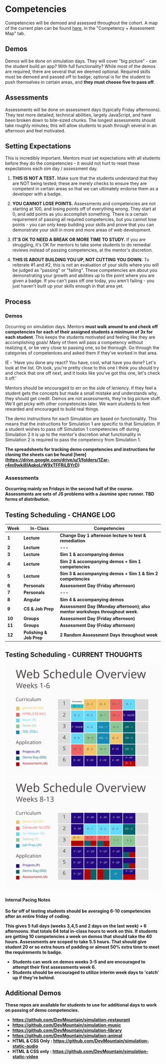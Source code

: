 <h1>Competencies</h1>

Competencies will be demoed and assessed throughout the cohort. A map of the current plan can be found [here](https://docs.google.com/spreadsheets/d/1SrbTzQdwkpuuzpOryp1dnKq21rdwCbFST3gV_oCnujc/edit#gid=422070687), in the "Competency + Assessment Map" tab.


## Demos

Demos will be done on simulation days. They will cover "big picture" - can the student build an app? With full functionality? While most of the demos are required, there are several that we deemed optional. Required skills must be demoed and passed off to badge; optional is for the student to push themselves in certain areas, and <strong>they must choose five to pass off</strong>.


## Assessments

Assessments will be done on assessment days (typically Friday afternoons). They test more detailed, technical abilities, largely JavaScript, and have been broken down to bite-sized chunks. The longest assessments should take roughly minutes; this will allow students to push through several in an afternoon and feel motivated.


## Setting Expectations

This is incredibly important. Mentors must set expectations with all students before they do the competencies - it would not hurt to reset these expectations each sim day / assessment day.

1. <strong>THIS IS NOT A TEST.</strong> Make sure that the students understand that they are NOT being tested; these are merely checks to ensure they are competent in certain areas so that we can ultimately endorse them as a developer with a badge. 

2. <strong>YOU CANNOT LOSE POINTS.</strong> Assessments and competencies are not starting at 100, and losing points off of everything wrong. They start at 0, and add points as you accomplish something. There is a certain requirement of passing all required competencies, but you cannot lose points - you can only keep building your skills and prove that you can demonstrate your skill in more and more areas of web development.

3. <strong>IT'S OK TO NEED A BREAK OR MORE TIME TO STUDY.</strong> If you are struggling, it's OK for mentors to take some students to do remedial reviews instead of passing competencies, at the mentor's discretion.

4. <strong>THIS IS ABOUT BUILDING YOU UP, NOT CUTTING YOU DOWN.</strong> To reiterate #1 and #2, this is not an evaluation of your skills where you will be judged as "passing" or "failing". These competencies are about you demonstrating your growth and abilities up to the point where you are given a badge. If you can't pass off one today, you aren't failing - you just haven't built up your skills enough in that area yet. 


## Process

### Demos 
Occurring on simulation days. Mentors <strong>must walk around to and check off competencies for each of their assigned students a minimum of 3x for each student</strong>. This keeps the students motivated and feeling like they are accomplishing goals! Many of them will pass a competency without realizing it, or be very close to passing one, so be thorough. Go through the categories of competenices and asked them if they've worked in that area.  

IE - 'Have you done any react? You have, cool, what have you done?  Let's look at the list.  Oh look, you're pretty close to this one I think you should try and check that one off next, and it looks like you've got this one, let's check it off.' 

Mentors should be encouraged to err on the side of leniency.  If they feel a student gets the concepts but made a small mistake and understands why, they should get credit.  Demos are not assessments, they're big picture stuff.  We'll get picky with other competencies later.  We want students to feel rewarded and encouraged to build real things.

The demo instructions for each Simulation are based on functionality. This means that the instructions for Simulation 1 are specific to that Simulation. If a student wishes to pass off Simulation 1 competencies off during Simulation 2 it is up to the mentor's discretion what functionality in Simulation 2 is required to pass the competency from Simulation 1.

<strong>The spreadsheets for tracking demo competencies and instructions for cloning the sheets can be found [here] (https://drive.google.com/drive/u/1/folders/1Zar-r4m9wki8lAqkoLrW9xTFFRiLBYrD)

### Assessments
Occurring mainly on Fridays in the second half of the course. Assessments are sets of JS problems with a Jasmine spec runner. TBD forms of distribution.

## Testing Scheduling - CHANGE LOG

Week | In-Class | Competencies
--- | --- | ---
 1 | Lecture | Change Day 1 afternoon lecture to test & remediation
 2 | Lecture | ---
 3 | Lecture | Sim 1 & accompanying demos
 4 | Lecture | Sim 2 & accompanying demos + Sim 1 competencies
 5 | Lecture | Sim 3 & accompanying demos + Sim 1 & Sim 2 competencies
 6 | Personals | Assessment Day (Friday afternoon)
 7 | Personals | ---
 8 | Angular | Sim 4 & accompanying demos
 9 | CS & Job Prep | Assessment Day (Monday afternoon); also mentor workshops throughout week.
10 | Groups | Assessment Day (Friday afternoon)
11 | Groups | Assessment Day (Friday afternoon)
12 | Polishing & Job Prep | 2 Random Assessment Days throughout week

## Testing Scheduling - CURRENT THOUGHTS

<img src="./images/Web Schedule Overview (1).svg"/>
<img src="./images/Web Schedule Overview (2).svg"/>

#### Internal Pacing Notes

So far off of testing students should be averaging 6-10 competencies after an entire friday of coding.  

This gives 5 full days (weeks 3,4,5 and 2 days on the last week) + 6 afternoons.
that totals 64 total in-class hours to work on this.
If students are getting 10 competencies a week on demos that should take the 40 hours.
Assessments are scoped to take 5.5 hours. 
That should give student 20 or so extra hours of padding or almost 50% extra time to meet the requirements to badge.

* Students can work on demos weeks 3-5 and are encouraged to attempt their first assessments week 6.
* Students should be encouraged to utilize interim week days to 'catch' up if they're behind.  


## Additional Demos

These repos are available for students to use for additional days to work on passing of demo competencies.

* https://github.com/DevMountain/simulation-restaurant
* https://github.com/DevMountain/simulation-music
* https://github.com/DevMountain/simulation-library
* https://github.com/DevMountain/simulation-animal
* HTML & CSS Only : https://github.com/DevMountain/simulation-static-audio
* HTML & CSS only : https://github.com/DevMountain/simulation-static-video

